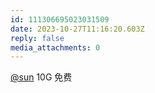 ```yaml
---
id: 111306695023031509
date: 2023-10-27T11:16:20.603Z
reply: false
media_attachments: 0
---
```


[@sun](https://jiong.us/@sun) 10G 免费

